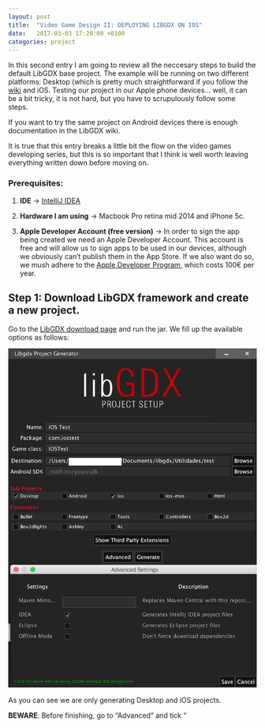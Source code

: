 ```yaml
---
layout: post
title:  "Video Game Design II: DEPLOYING LIBGDX ON IOS"
date:   2017-03-03 17:20:00 +0100
categories: project
---
```


In this second entry I am going to review all the neccesary steps to build the default LibGDX base project. The example will be running on two different platforms: Desktop (which is pretty much straightforward if you follow the [wiki]( https://github.com/libgdx/libgdx/wiki) and iOS. Testing our project in our Apple phone devices… well, it can be a bit tricky, it is not hard, but you have to scrupulously follow some steps. 

If you want to try the same project on Android devices there is enough documentation in the LibGDX wiki.

It is true that this entry breaks a little bit the flow on the video games developing series, but this is so important that I think is well worth leaving everything written down before moving on.


### Prerequisites:


1. **IDE** → [IntelliJ IDEA]( https://www.jetbrains.com/idea)

2. **Hardware I am using** → Macbook Pro retina mid 2014 and iPhone 5c.

3. **Apple Developer Account (free version)** → In order to sign the app being created we need an Apple Developer Account. This account is free and will allow us to sign apps to be used in our devices, although we obviously can’t publish them in the App Store. If we also want do so, we mush adhere to the [Apple Developer Program]( https://developer.apple.com/programs/), which costs 100€ per year.



## Step 1: Download LibGDX framework and create a new project.

Go to the [LibGDX download page](https://libgdx.badlogicgames.com/download.html) and run the jar. We fill up the available options as follows:

<img alt="libgx-entry2-1" src="/images/gameDevelop/2/1.png" width="700">

As you can see we are only generating Desktop and iOS projects.

**BEWARE**: Before finishing, go to “Advanced” and tick “
